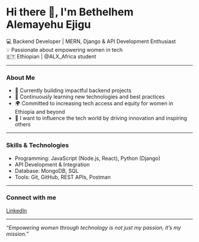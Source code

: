 # Hi there 👋, I'm Bethelhem Alemayehu Ejigu

💻 Backend Developer | MERN, Django & API Development Enthusiast  
💡 Passionate about empowering women in tech  
🇪🇹 Ethiopian | @ALX_Africa student  

---

### About Me
- 🔭 Currently building impactful backend projects  
- 🌱 Continuously learning new technologies and best practices  
- 🌍 Committed to increasing tech access and equity for women in Ethiopia and beyond  
- 🚀 I want to influence the tech world by driving innovation and inspiring others  

---

### Skills & Technologies
- Programming: JavaScript (Node.js, React), Python (Django)  
- API Development & Integration  
- Database: MongoDB, SQL  
- Tools: Git, GitHub, REST APIs, Postman  

---

### Connect with me
[LinkedIn](https://www.linkedin.com/in/bethelhem-alemayehu-961322316)

---

*“Empowering women through technology is not just my passion, it’s my mission.”*
